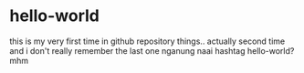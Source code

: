# hello-world
this is my very first time in github repository things.. actually second time and i don't really remember the last one
nganung naai hashtag hello-world?
mhm
